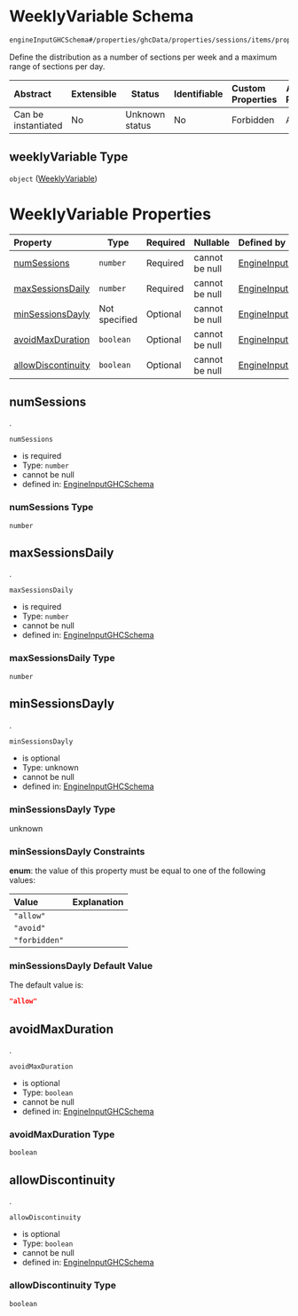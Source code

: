 # WeeklyVariable Schema

```txt
engineInputGHCSchema#/properties/ghcData/properties/sessions/items/properties/distribution/oneOf/0/properties/stablePeriods/oneOf/1/properties/weeklyVariable
```

Define the distribution as a number of sections per week and a maximum range of sections per day.


| Abstract            | Extensible | Status         | Identifiable | Custom Properties | Additional Properties | Access Restrictions | Defined In                                                         |
| :------------------ | ---------- | -------------- | ------------ | :---------------- | --------------------- | ------------------- | ------------------------------------------------------------------ |
| Can be instantiated | No         | Unknown status | No           | Forbidden         | Allowed               | none                | [ghc.schema.json\*](../out/ghc.schema.json "open original schema") |

## weeklyVariable Type

`object` ([WeeklyVariable](ghc-properties-ghcdata-properties-sessions-session-properties-distribution-oneof-0-properties-stableperiods-oneof-1-properties-weeklyvariable.md))

# WeeklyVariable Properties

| Property                                  | Type          | Required | Nullable       | Defined by                                                                                                                                                                                                                                                                                                                                                                                           |
| :---------------------------------------- | ------------- | -------- | -------------- | :--------------------------------------------------------------------------------------------------------------------------------------------------------------------------------------------------------------------------------------------------------------------------------------------------------------------------------------------------------------------------------------------------- |
| [numSessions](#numsessions)               | `number`      | Required | cannot be null | [EngineInputGHCSchema](ghc-properties-ghcdata-properties-sessions-session-properties-distribution-oneof-0-properties-stableperiods-oneof-1-properties-weeklyvariable-properties-numsessions.md "engineInputGHCSchema#/properties/ghcData/properties/sessions/items/properties/distribution/oneOf/0/properties/stablePeriods/oneOf/1/properties/weeklyVariable/properties/numSessions")               |
| [maxSessionsDaily](#maxsessionsdaily)     | `number`      | Required | cannot be null | [EngineInputGHCSchema](ghc-properties-ghcdata-properties-sessions-session-properties-distribution-oneof-0-properties-stableperiods-oneof-1-properties-weeklyvariable-properties-maxsessionsdaily.md "engineInputGHCSchema#/properties/ghcData/properties/sessions/items/properties/distribution/oneOf/0/properties/stablePeriods/oneOf/1/properties/weeklyVariable/properties/maxSessionsDaily")     |
| [minSessionsDayly](#minsessionsdayly)     | Not specified | Optional | cannot be null | [EngineInputGHCSchema](ghc-properties-ghcdata-properties-sessions-session-properties-distribution-oneof-0-properties-stableperiods-oneof-1-properties-weeklyvariable-properties-minsessionsdayly.md "engineInputGHCSchema#/properties/ghcData/properties/sessions/items/properties/distribution/oneOf/0/properties/stablePeriods/oneOf/1/properties/weeklyVariable/properties/minSessionsDayly")     |
| [avoidMaxDuration](#avoidmaxduration)     | `boolean`     | Optional | cannot be null | [EngineInputGHCSchema](ghc-properties-ghcdata-properties-sessions-session-properties-distribution-oneof-0-properties-stableperiods-oneof-1-properties-weeklyvariable-properties-avoidmaxduration.md "engineInputGHCSchema#/properties/ghcData/properties/sessions/items/properties/distribution/oneOf/0/properties/stablePeriods/oneOf/1/properties/weeklyVariable/properties/avoidMaxDuration")     |
| [allowDiscontinuity](#allowdiscontinuity) | `boolean`     | Optional | cannot be null | [EngineInputGHCSchema](ghc-properties-ghcdata-properties-sessions-session-properties-distribution-oneof-0-properties-stableperiods-oneof-1-properties-weeklyvariable-properties-allowdiscontinuity.md "engineInputGHCSchema#/properties/ghcData/properties/sessions/items/properties/distribution/oneOf/0/properties/stablePeriods/oneOf/1/properties/weeklyVariable/properties/allowDiscontinuity") |

## numSessions

.


`numSessions`

-   is required
-   Type: `number`
-   cannot be null
-   defined in: [EngineInputGHCSchema](ghc-properties-ghcdata-properties-sessions-session-properties-distribution-oneof-0-properties-stableperiods-oneof-1-properties-weeklyvariable-properties-numsessions.md "engineInputGHCSchema#/properties/ghcData/properties/sessions/items/properties/distribution/oneOf/0/properties/stablePeriods/oneOf/1/properties/weeklyVariable/properties/numSessions")

### numSessions Type

`number`

## maxSessionsDaily

.


`maxSessionsDaily`

-   is required
-   Type: `number`
-   cannot be null
-   defined in: [EngineInputGHCSchema](ghc-properties-ghcdata-properties-sessions-session-properties-distribution-oneof-0-properties-stableperiods-oneof-1-properties-weeklyvariable-properties-maxsessionsdaily.md "engineInputGHCSchema#/properties/ghcData/properties/sessions/items/properties/distribution/oneOf/0/properties/stablePeriods/oneOf/1/properties/weeklyVariable/properties/maxSessionsDaily")

### maxSessionsDaily Type

`number`

## minSessionsDayly

.


`minSessionsDayly`

-   is optional
-   Type: unknown
-   cannot be null
-   defined in: [EngineInputGHCSchema](ghc-properties-ghcdata-properties-sessions-session-properties-distribution-oneof-0-properties-stableperiods-oneof-1-properties-weeklyvariable-properties-minsessionsdayly.md "engineInputGHCSchema#/properties/ghcData/properties/sessions/items/properties/distribution/oneOf/0/properties/stablePeriods/oneOf/1/properties/weeklyVariable/properties/minSessionsDayly")

### minSessionsDayly Type

unknown

### minSessionsDayly Constraints

**enum**: the value of this property must be equal to one of the following values:

| Value         | Explanation |
| :------------ | ----------- |
| `"allow"`     |             |
| `"avoid"`     |             |
| `"forbidden"` |             |

### minSessionsDayly Default Value

The default value is:

```json
"allow"
```

## avoidMaxDuration

.


`avoidMaxDuration`

-   is optional
-   Type: `boolean`
-   cannot be null
-   defined in: [EngineInputGHCSchema](ghc-properties-ghcdata-properties-sessions-session-properties-distribution-oneof-0-properties-stableperiods-oneof-1-properties-weeklyvariable-properties-avoidmaxduration.md "engineInputGHCSchema#/properties/ghcData/properties/sessions/items/properties/distribution/oneOf/0/properties/stablePeriods/oneOf/1/properties/weeklyVariable/properties/avoidMaxDuration")

### avoidMaxDuration Type

`boolean`

## allowDiscontinuity

.


`allowDiscontinuity`

-   is optional
-   Type: `boolean`
-   cannot be null
-   defined in: [EngineInputGHCSchema](ghc-properties-ghcdata-properties-sessions-session-properties-distribution-oneof-0-properties-stableperiods-oneof-1-properties-weeklyvariable-properties-allowdiscontinuity.md "engineInputGHCSchema#/properties/ghcData/properties/sessions/items/properties/distribution/oneOf/0/properties/stablePeriods/oneOf/1/properties/weeklyVariable/properties/allowDiscontinuity")

### allowDiscontinuity Type

`boolean`
